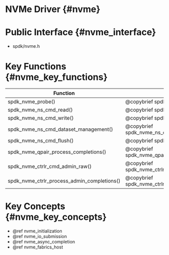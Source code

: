 # NVMe Driver {#nvme}

# Public Interface {#nvme_interface}

- spdk/nvme.h

# Key Functions {#nvme_key_functions}

Function                                    | Description
------------------------------------------- | -----------
spdk_nvme_probe()                           | @copybrief spdk_nvme_probe()
spdk_nvme_ns_cmd_read()                     | @copybrief spdk_nvme_ns_cmd_read()
spdk_nvme_ns_cmd_write()                    | @copybrief spdk_nvme_ns_cmd_write()
spdk_nvme_ns_cmd_dataset_management()       | @copybrief spdk_nvme_ns_cmd_dataset_management()
spdk_nvme_ns_cmd_flush()                    | @copybrief spdk_nvme_ns_cmd_flush()
spdk_nvme_qpair_process_completions()       | @copybrief spdk_nvme_qpair_process_completions()
spdk_nvme_ctrlr_cmd_admin_raw()             | @copybrief spdk_nvme_ctrlr_cmd_admin_raw()
spdk_nvme_ctrlr_process_admin_completions() | @copybrief spdk_nvme_ctrlr_process_admin_completions()

# Key Concepts {#nvme_key_concepts}

- @ref nvme_initialization
- @ref nvme_io_submission
- @ref nvme_async_completion
- @ref nvme_fabrics_host
